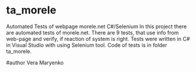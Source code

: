 # ta_morele
Automated Tests of webpage morele.net C#/Selenium
In this project there are automated tests of morele.net. 
There are 9 tests, that use info from web-page and verify, if reaction of system is right. 
Tests were written in C# in Visual Studio with using Selenium tool.
Code of tests is in folder ta_morele.

#author Vera Maryenko
